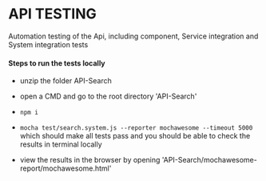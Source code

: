 # API TESTING #

Automation testing of the Api, including component, Service integration and System integration tests

#### Steps to run the tests locally ####

* unzip the folder API-Search

* open a CMD and go to the root directory 'API-Search'

* `npm i`

* `mocha test/search.system.js --reporter mochawesome --timeout 5000` which should make all tests pass and you should be able to check the results in terminal locally

* view the results in the browser by opening 'API-Search/mochawesome-report/mochawesome.html'